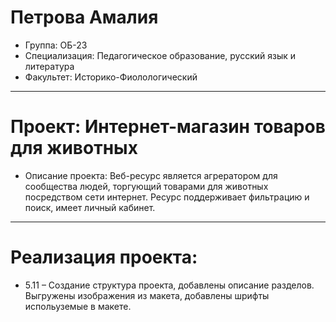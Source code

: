 # Петрова Амалия
- Группа: ОБ-23
- Специализация: Педагогическое образование, русский язык и литература
- Факультет: Историко-Фиолологический
---
# Проект: Интернет-магазин товаров для животных
- Описание проекта: Веб-ресурс является агрератором для сообщества людей, торгующий товарами для животных посредством сети интернет. 
Ресурс поддерживает фильтрацию и поиск, имеет личный кабинет.
---
# Реализация проекта:
- 5.11 – Создание структура проекта, добавлены описание разделов. Выгружены изображения из макета, добавлены шрифты испольуземые в макете.
